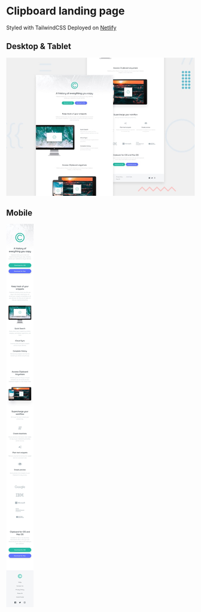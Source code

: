# Clipboard landing page

Styled with TailwindCSS
Deployed on [Netlify](warm-tartufo-f48ebd.netlify.app) 

## Desktop & Tablet
![Design preview for the Clipboard landing page for desktop & tablet](./design/desktop-preview.jpg)

## Mobile
![Design preview for the Clipboard landing page for desktop & tablet](./design/mobile-design.jpg)
